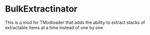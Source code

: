# BulkExtractinator
This is a mod for TModloader that adds the ability to extract stacks of extractable items at a time instead of one by one